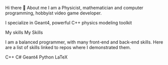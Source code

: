 Hi there 👋
About me
I am a Physicist, mathematician and computer programming, hobbyist video game developer.

I specialize in Geant4, powerful C++ physics modeling toolkit

My skills
My Skills

I am a balanced programmer, with many front-end and back-end skills. Here are a list of skills linked to repos where I demonstrated them.

C++
C#
Geant4
Python
LaTeX
